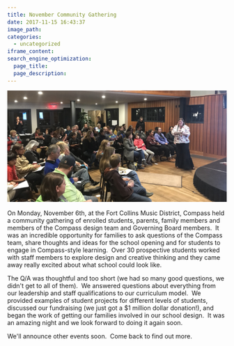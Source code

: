 ```yaml
---
title: November Community Gathering
date: 2017-11-15 16:43:37
image_path:
categories:
  - uncategorized
iframe_content:
search_engine_optimization:
  page_title:
  page_description:
---
```



![](/assets/images/versions/fullsizeoutput-2---x----4032-2049x---.jpeg)

On Monday, November 6th, at the Fort Collins Music District, Compass held a community gathering of enrolled students, parents, family members and members of the Compass design team and Governing Board members.&nbsp; It was an incredible opportunity for families to ask questions of the Compass team, share thoughts and ideas for the school opening and for students to engage in Compass-style learning.&nbsp; Over 30 prospective students worked with staff members to explore design and creative thinking and they came away really excited about what school could look like.&nbsp;&nbsp;

The Q/A was thoughtful and too short (we had so many good questions, we didn't get to all of them).&nbsp; We answered questions about everything from our leadership and staff qualifications to our curriculum model.&nbsp; We provided examples of student projects for different levels of students, discussed our fundraising (we just got a $1 million dollar donation!), and began the work of getting our families involved in our school design.&nbsp; It was an amazing night and we look forward to doing it again soon.

We'll announce other events soon.&nbsp; Come back to find out more.